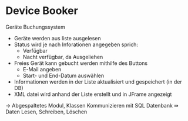 # Device Booker

Geräte Buchungssystem
- Geräte werden aus liste ausgelesen
- Status wird je nach Inforationen angegeben sprich:
  - Verfügbar
  - Nacht verfügbar, da Ausgeliehen
- Freies Gerät kann gebucht werden mithilfe des Buttons
  - E-Mail angeben
  - Start- und End-Datum auswählen
- Informationen werden in der Liste aktualisiert und gespeichert (in der DB)
- XML datei wird anhand der Liste erstellt und in JFrame angezeigt


-> Abgespaltetes Modul, Klassen Kommunizieren mit SQL Datenbank
 ⇛ Daten Lesen, Schreiben, Löschen